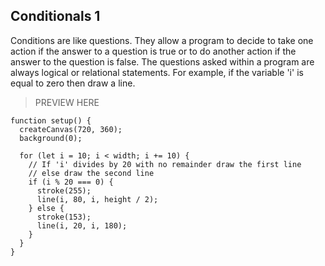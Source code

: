 ## Conditionals 1

Conditions are like questions. They allow a program to decide to take one action if the answer to a question is true or to do another action if the answer to the question is false. The questions asked within a program are always logical or relational statements. For example, if the variable 'i' is equal to zero then draw a line.

> PREVIEW HERE

```
function setup() {
  createCanvas(720, 360);
  background(0);

  for (let i = 10; i < width; i += 10) {
    // If 'i' divides by 20 with no remainder draw the first line
    // else draw the second line
    if (i % 20 === 0) {
      stroke(255);
      line(i, 80, i, height / 2);
    } else {
      stroke(153);
      line(i, 20, i, 180);
    }
  }
}
```